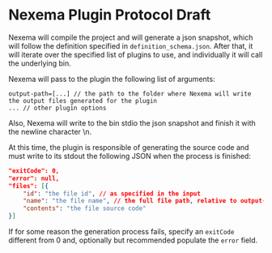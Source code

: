 # Nexema Plugin Protocol Draft

Nexema will compile the project and will generate a json snapshot, which will follow the definition specified in `definition_schema.json`. After that, it will iterate over the specified list of plugins to use, and individually it will call the underlying bin.

Nexema will pass to the plugin the following list of arguments:

```
output-path=[...] // the path to the folder where Nexema will write the output files generated for the plugin
... // other plugin options
```

Also, Nexema will write to the bin stdio the json snapshot and finish it with the newline character \n.

At this time, the plugin is responsible of generating the source code and must write to its stdout the following JSON when the process is finished:

```json
"exitCode": 0,
"error": null,
"files": [{
    "id": "the file id", // as specified in the input
    "name": "the file name", // the full file path, relative to output-path
    "contents": "the file source code"
}]
```

If for some reason the generation process fails, specify an `exitCode` different from 0 and, optionally but recommended populate the `error` field.
